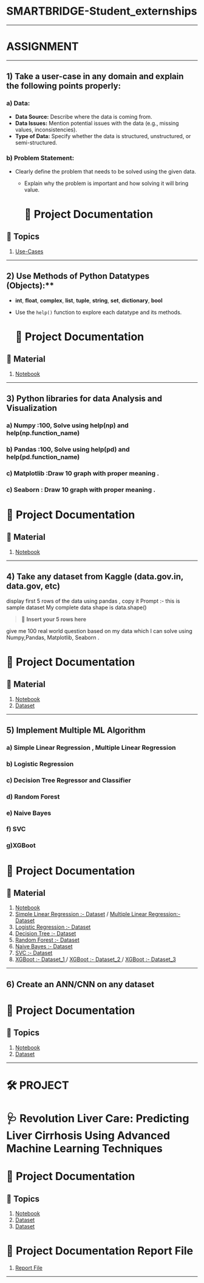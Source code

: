
# SMARTBRIDGE-Student_externships
------------------------------------------------------------------------------------------------------------------------------------------------------------------------------

# ASSIGNMENT
------------------------------------------------------------------------------------------------------------------------------------------------------------------------------

## 1) Take a user-case in any domain and explain the following points properly:

  ### a) Data:
 - **Data Source:** Describe where the data is coming from.
  - **Data Issues:** Mention potential issues with the data (e.g., missing values, inconsistencies).
   - **Type of Data:** Specify whether the data is structured, unstructured, or semi-structured.

   ### b) Problem Statement:
  - Clearly define the problem that needs to be solved using the given data.
    - Explain why the problem is important and how solving it will bring value.
   
      # 📘 Project Documentation

## 📑 Topics

1. [Use-Cases](./Data_Science_Use_Cases%20(1).pdf)  


  ----------------------------------------------------------------------------------------------------------------------------------------------------------------------------

## 2) Use Methods of Python Datatypes (Objects):**

- **int**, **float**, **complex**, **list**, **tuple**, **string**, **set**, **dictionary**, **bool**  
 - Use the `help()` function to explore each datatype and its methods.

    # 📘 Project Documentation

## 📑 Material

1. [Notebook](./SURAJ_assignment_2.ipynb)

   
------------------------------------------------------------------------------------------------------------------------------------------------------------------------------

## 3) Python libraries for data Analysis and Visualization 

  ### a) Numpy :100, Solve using help(np) and help(np.function_name) 

  ### b) Pandas :100, Solve using help(pd) and help(pd.function_name)

  ### c) Matplotlib :Draw 10 graph with proper meaning .

  ### c) Seaborn : Draw 10 graph with proper meaning .

  # 📘 Project Documentation

## 📑 Material

1. [Notebook](./suraj_assignment_3.ipynb)

------------------------------------------------------------------------------------------------------------------------------------------------------------------------------

## 4) Take any dataset from Kaggle (data.gov.in, data.gov, etc)  
display first 5 rows of the data using pandas , copy it 
Prompt :- this is sample dataset My complete data shape is data.shape()

> 📄 **Insert your 5 rows here**

give me 100 real world question based on my data which I can solve using Numpy,Pandas, Matplotlib, Seaborn . 

  # 📘 Project Documentation

## 📑 Material

1. [Notebook](./Suraj_Assignment_4.ipynb)
2. [Dataset](./LS_2.0.csv)
-----------------------------------------------------------------------------------------------------------------------------------------------------------------------------

## 5) Implement Multiple ML Algorithm           

  ### a) Simple Linear Regression , Multiple Linear Regression

  ### b) Logistic Regression 

  ### c) Decision Tree  Regressor and   Classifier  

  ### d) Random Forest 

  ### e) Naive Bayes   

  ### f) SVC   

  ### g)XGBoot 


 # 📘 Project Documentation

## 📑 Material

1. [Notebook](./Copy_of_Suraj_Assignment5_p2a.ipynb) 
2. [Simple Linear Regression :- Dataset](./Salary_dataset.csv)  /   [Multiple Linear Regression:- Dataset](./co2.csv)
3. [Logistic Regression :- Dataset](./breast_cancer.csv)
4. [Decision Tree :- Dataset](./yeast.csv)
5. [Random Forest  :- Dataset](./bankloan.csv)
6. [ Naive Bayes :- Dataset](./data%20(1).csv)
7. [ SVC :- Dataset](./IRIS.csv)
8. [XGBoot :- Dataset_1 ](./train.csv )   /   [XGBoot :- Dataset_2 ](./test.csv)   /   [XGBoot :- Dataset_3 ](./sample_submission.csv) 
-----------------------------------------------------------------------------------------------------------------------------------------------------------------------------

## 6)  Create an ANN/CNN on any dataset 

# 📘 Project Documentation

## 📑 Topics

1. [Notebook](./suraj_assignment_6ANN.ipynb)
2. [Dataset](./cancer_classification.csv)
-----------------------------------------------------------------------------------------------------------------------------------------------------------------------------


# 🛠️ PROJECT

# 🩺 **Revolution Liver Care: Predicting Liver Cirrhosis Using Advanced Machine Learning Techniques**

# 📘 Project Documentation

## 📑 Topics

1. [Notebook](./suraj_project_4L%20(1).ipynb)
2. [Dataset](./cirrhosis.csv)
3. [Dataset](./Main_data.csv)

# 📘 Project Documentation Report File 
1. [Report File](./Liver_Cirrhosis_Project%20(2).docx)
------------------------------------------------------------------------------------------------------------------------------------------------------------------------------





